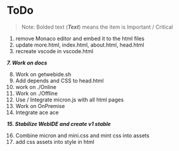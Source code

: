 # ToDo

>Note: Bolded text (***Text***) means the item is Important / Critical

1. remove Monaco editor and embed it to the html files
2. update more.html, index.html, about.html, head.html
6. recreate vscode in vscode.html

***7. Work on docs***

8. Work on getwebide.sh
9. Add depends and CSS to head.html
10. work on ./Online
11. Work on ./Offline
12. Use / Integrate micron.js with all html pages
13. Work on OnPremise
14. Integrate ace ace

***15. Stabilize WebIDE and create v1 stable***

16. Combine micron and mini.css and mint css into assets
17. add css assets into style in html
